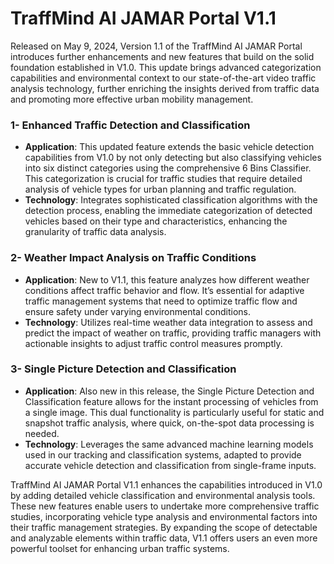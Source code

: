 # TraffMind AI JAMAR Portal V1.1

Released on May 9, 2024, Version 1.1 of the TraffMind AI JAMAR Portal introduces further enhancements and new features that build on the solid foundation established in V1.0. This update brings advanced categorization capabilities and environmental context to our state-of-the-art video traffic analysis technology, further enriching the insights derived from traffic data and promoting more effective urban mobility management.

### **1- Enhanced Traffic Detection and Classification**

- **Application**: This updated feature extends the basic vehicle detection capabilities from V1.0 by not only detecting but also classifying vehicles into six distinct categories using the comprehensive 6 Bins Classifier. This categorization is crucial for traffic studies that require detailed analysis of vehicle types for urban planning and traffic regulation.
- **Technology**: Integrates sophisticated classification algorithms with the detection process, enabling the immediate categorization of detected vehicles based on their type and characteristics, enhancing the granularity of traffic data analysis.

### **2- Weather Impact Analysis on Traffic Conditions**

- **Application**: New to V1.1, this feature analyzes how different weather conditions affect traffic behavior and flow. It’s essential for adaptive traffic management systems that need to optimize traffic flow and ensure safety under varying environmental conditions.
- **Technology**: Utilizes real-time weather data integration to assess and predict the impact of weather on traffic, providing traffic managers with actionable insights to adjust traffic control measures promptly.

### **3- Single Picture Detection and Classification**

- **Application**: Also new in this release, the Single Picture Detection and Classification feature allows for the instant processing of vehicles from a single image. This dual functionality is particularly useful for static and snapshot traffic analysis, where quick, on-the-spot data processing is needed.
- **Technology**: Leverages the same advanced machine learning models used in our tracking and classification systems, adapted to provide accurate vehicle detection and classification from single-frame inputs.

TraffMind AI JAMAR Portal V1.1 enhances the capabilities introduced in V1.0 by adding detailed vehicle classification and environmental analysis tools. These new features enable users to undertake more comprehensive traffic studies, incorporating vehicle type analysis and environmental factors into their traffic management strategies. By expanding the scope of detectable and analyzable elements within traffic data, V1.1 offers users an even more powerful toolset for enhancing urban traffic systems.
